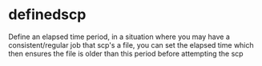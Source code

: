 definedscp
==========

Define an elapsed time period, in a situation where you may have a consistent/regular job that scp's a file, 
you can set the elapsed time which then ensures the file is older than this period before attempting the scp
